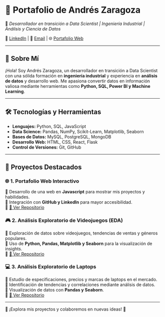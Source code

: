 # 🎯 **Portafolio de Andrés Zaragoza**  

🚀 *Desarrollador en transición a Data Scientist | Ingeniería Industrial | Análisis y Ciencia de Datos*  

📌 [LinkedIn](https://www.linkedin.com/in/andres-miguel-zaragoza-quintero-bb869a123/) | 📧 [Email](zaragozaquintero@gmail.com) | 🌐 [Portafolio Web](https://andreszaragoza.github.io/Portafolio/)  

---

## 📌 **Sobre Mí**  
¡Hola! Soy Andrés Zaragoza, un desarrollador en transición a Data Scientist con una sólida formación en **ingeniería industrial** y experiencia en **análisis de datos** y desarrollo web. Me apasiona convertir datos en información valiosa mediante herramientas como **Python, SQL, Power BI y Machine Learning**.  

---

## 🛠 **Tecnologías y Herramientas**  

- **Lenguajes:** Python, SQL, JavaScript  
- **Data Science:** Pandas, NumPy, Scikit-Learn, Matplotlib, Seaborn  
- **Bases de Datos:** MySQL, PostgreSQL, MongoDB  
- **Desarrollo Web:** HTML, CSS, React, Flask  
- **Control de Versiones:** Git, GitHub  

---

## 📂 **Proyectos Destacados**  

### 🌐 **1. Portafolio Web Interactivo**  
🔹 Desarrollo de una web en **Javascript** para mostrar mis proyectos y habilidades.  
🔹 Integración con **GitHub y LinkedIn** para mayor accesibilidad.  
🔹 [🔗 Ver Repositorio](https://github.com/andreszaragoza/Portafolio)  

### 🎮 **2. Análisis Exploratorio de Videojuegos (EDA)**  
🔹 Exploración de datos sobre videojuegos, tendencias de ventas y géneros populares.  
🔹 Uso de **Python, Pandas, Matplotlib y Seaborn** para la visualización de insights.  
🔹 [🔗 Ver Repositorio](https://github.com/andreszaragoza/Eda-Andres/tree/master/Analisis_Andres)  

### 💻 **3. Análisis Exploratorio de Laptops**  
🔹 Estudio de especificaciones, precios y marcas de laptops en el mercado.  
🔹 Identificación de tendencias y correlaciones mediante análisis de datos.  
🔹 Visualización de datos con **Pandas y Seaborn**.  
🔹 [🔗 Ver Repositorio](https://github.com/andreszaragoza/Train_Eda)  

---

🔗 ¡Explora mis proyectos y colaboremos en nuevas ideas! 🚀  
